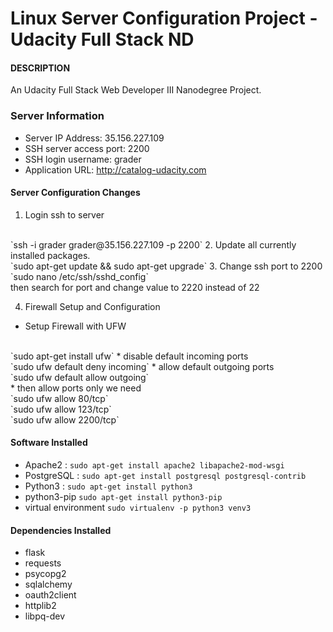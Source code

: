 # Linux Server Configuration Project - Udacity  Full Stack ND

#### DESCRIPTION
An Udacity Full Stack Web Developer III Nanodegree Project.
### Server Information
* Server IP Address: 35.156.227.109
* SSH server access port: 2200
* SSH login username: grader
* Application URL: http://catalog-udacity.com

#### Server Configuration Changes
1. Login ssh to server
<br>
`ssh -i grader grader@35.156.227.109 -p 2200`
2. Update all currently installed packages.
<br>
`sudo apt-get update && sudo apt-get upgrade`
3. Change ssh port to 2200
<br>
`sudo nano /etc/ssh/sshd_config` 
<br>
then search for port and change value to 2220 instead of 22


4. Firewall Setup and Configuration
* Setup Firewall with UFW
 <br>
 `sudo apt-get install ufw`
* disable default incoming ports 
<br>
`sudo ufw default deny incoming`
* allow default outgoing ports
<br>
 `sudo ufw default allow outgoing`
 <br>
* then allow ports only we need
<br>
`sudo ufw allow 80/tcp`
<br>
`sudo ufw allow 123/tcp`
<br>
`sudo ufw allow 2200/tcp`

#### Software Installed
* Apache2 :
`sudo apt-get install apache2 libapache2-mod-wsgi`
* PostgreSQL :
`sudo apt-get install postgresql postgresql-contrib`
* Python3 :
`sudo apt-get install python3`
* python3-pip
`sudo apt-get install python3-pip`
* virtual environment
`sudo virtualenv -p python3 venv3`

#### Dependencies Installed
* flask
* requests
* psycopg2
* sqlalchemy
* oauth2client
* httplib2
* libpq-dev
